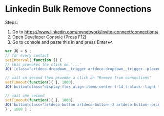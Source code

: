 # Linkedin Bulk Remove Connections
Steps:
1. Go to https://www.linkedin.com/mynetwork/invite-connect/connections/
2. Open Developer Console (Press F12)
3. Go to console and paste this in and press Enter↩:

```js
var JQ = $ ;
// for every contact
setInterval( function () {
// this provokes the click on '...'
JQ('[class="artdeco-dropdown__trigger artdeco-dropdown__trigger--placement-bottom ember-view mn-connection-card__dropdown-trigger artdeco-button--tertiary artdeco-button--muted artdeco-button--circle p1"]').click();

// wait on second then provoke a click on "Remove from connections"
setTimeout(function(){ }, 1000);
JQ('button[class="display-flex align-items-center t-14 t-black--light t-normal"]').click(); 

// wait one second
setTimeout(function(){ }, 1000);
JQ('button[class="artdeco-button artdeco-button--2 artdeco-button--primary ember-view artdeco-modal__confirm-dialog-btn"]').click(); 
} , 1000 ) ;
```
